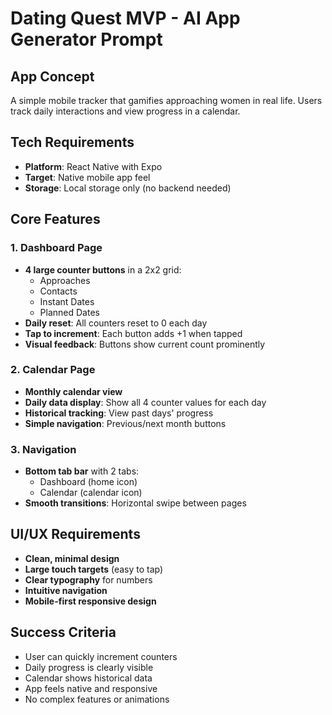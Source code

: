 # Dating Quest MVP - AI App Generator Prompt

## App Concept
A simple mobile tracker that gamifies approaching women in real life. Users track daily interactions and view progress in a calendar.

## Tech Requirements
- **Platform**: React Native with Expo
- **Target**: Native mobile app feel
- **Storage**: Local storage only (no backend needed)

## Core Features

### 1. Dashboard Page
- **4 large counter buttons** in a 2x2 grid:
  - Approaches
  - Contacts  
  - Instant Dates
  - Planned Dates
- **Daily reset**: All counters reset to 0 each day
- **Tap to increment**: Each button adds +1 when tapped
- **Visual feedback**: Buttons show current count prominently

### 2. Calendar Page  
- **Monthly calendar view**
- **Daily data display**: Show all 4 counter values for each day
- **Historical tracking**: View past days' progress
- **Simple navigation**: Previous/next month buttons

### 3. Navigation
- **Bottom tab bar** with 2 tabs:
  - Dashboard (home icon)
  - Calendar (calendar icon)
- **Smooth transitions**: Horizontal swipe between pages

## UI/UX Requirements
- **Clean, minimal design**
- **Large touch targets** (easy to tap)
- **Clear typography** for numbers
- **Intuitive navigation**
- **Mobile-first responsive design**

## Success Criteria
- User can quickly increment counters
- Daily progress is clearly visible
- Calendar shows historical data
- App feels native and responsive
- No complex features or animations